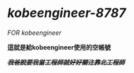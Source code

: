 # ***kobeengineer-8787***
*FOR kobeengineer*

**這就是給kobeengineer使用的空帳號**



~~***我爸說要我當工程師就好好關注靠北工程師***~~
